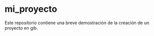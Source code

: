 # mi_proyecto
Este repositorio contiene una breve demostración de la creación de un proyecto en gib. 
